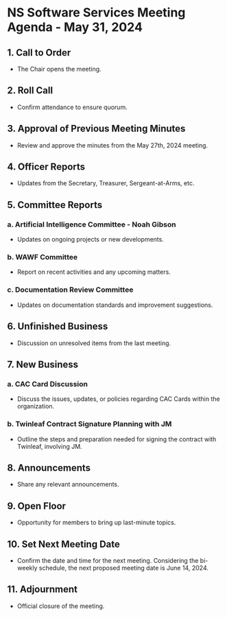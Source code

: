 # NS Software Services Meeting Agenda - May 31, 2024

## 1. Call to Order
- The Chair opens the meeting.

## 2. Roll Call
- Confirm attendance to ensure quorum.

## 3. Approval of Previous Meeting Minutes
- Review and approve the minutes from the May 27th, 2024 meeting.

## 4. Officer Reports
- Updates from the Secretary, Treasurer, Sergeant-at-Arms, etc.

## 5. Committee Reports
### a. Artificial Intelligence Committee - Noah Gibson
- Updates on ongoing projects or new developments.
### b. WAWF Committee
- Report on recent activities and any upcoming matters.
### c. Documentation Review Committee
- Updates on documentation standards and improvement suggestions.

## 6. Unfinished Business
- Discussion on unresolved items from the last meeting.

## 7. New Business
### a. CAC Card Discussion
- Discuss the issues, updates, or policies regarding CAC Cards within the organization.
### b. Twinleaf Contract Signature Planning with JM
- Outline the steps and preparation needed for signing the contract with Twinleaf, involving JM.

## 8. Announcements
- Share any relevant announcements.

## 9. Open Floor
- Opportunity for members to bring up last-minute topics.

## 10. Set Next Meeting Date
- Confirm the date and time for the next meeting. Considering the bi-weekly schedule, the next proposed meeting date is June 14, 2024.

## 11. Adjournment
- Official closure of the meeting.
